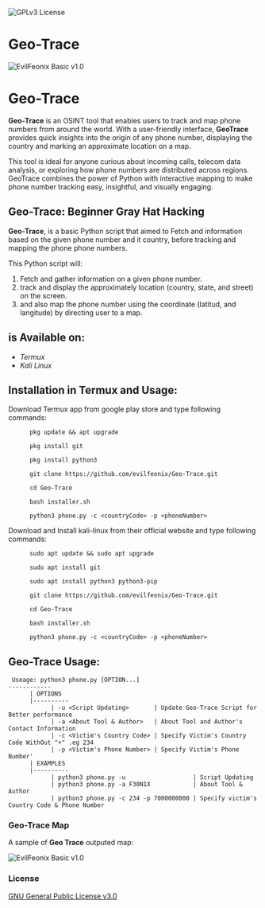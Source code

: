 ![GPLv3 License](https://img.shields.io/badge/License-GPL%20v3-yellow.svg) 

# Geo-Trace

![EvilFeonix Basic v1.0](https://github.com/evilfeonix/Geo-Trace/blob/main/phone.png)

# Geo-Trace
**Geo-Trace** is an OSINT tool that enables users to track and map phone numbers from around the world. With a user-friendly interface, **GeoTrace** provides quick insights into the origin of any phone number, displaying the country and marking an approximate location on a map. 


This tool is ideal for anyone curious about incoming calls, telecom data analysis, or exploring how phone numbers are distributed across regions. GeoTrace combines the power of Python with interactive mapping to make phone number tracking easy, insightful, and visually engaging.


## Geo-Trace: Beginner Gray Hat Hacking
**Geo-Trace**, is a basic Python script that aimed to Fetch and information based on the given phone number and it country, before tracking and mapping the phone phone numbers.

This Python script will:

1. Fetch and gather information on a given phone number.
2. track and display the approximately location (country, state, and street) on the screen.
3. and also map the phone number using the coordinate (latitud, and langitude) by directing user to a map.


## is Available on:
- *Termux*
- *Kali Linux*

    
## Installation in Termux and Usage:
Download Termux app from google play store and type following commands:
    
```
      pkg update && apt upgrade
```
```
      pkg install git
```
```
      pkg install python3
```
```
      git clone https://github.com/evilfeonix/Geo-Trace.git
```
```
      cd Geo-Trace
```
```
      bash installer.sh
```
```
      python3 phone.py -c <countryCode> -p <phoneNumber>
```


Download and Install kali-linux from their official website and type following commands:
 
```
      sudo apt update && sudo apt upgrade
```
```
      sudo apt install git
```
```
      sudo apt install python3 python3-pip
```
```
      git clone https://github.com/evilfeonix/Geo-Trace.git
```
```
      cd Geo-Trace
```
```
      bash installer.sh
```
```
      python3 phone.py -c <countryCode> -p <phoneNumber>
```

## Geo-Trace Usage:
```
 Useage: python3 phone.py [OPTION...]
------------
      | OPTIONS
      |----------
            | -u <Script Updating>       | Update Geo-Trace Script for Better performance
            | -a <About Tool & Author>   | About Tool and Author's Contact Information
            | -c <Victim's Country Code> | Specify Victim's Country Code WithOut "+" .eg 234
            | -p <Victim's Phone Number> | Specify Victim's Phone Number'
      | EXAMPLES
      |----------
            | python3 phone.py -u                   | Script Updating
            | python3 phone.py -a F30N1X            | About Tool & Author
            | python3 phone.py -c 234 -p 7000000000 | Specify victim's Country Code & Phone Number
```
### Geo-Trace Map
A sample of **Geo Trace** outputed map:

![EvilFeonix Basic v1.0](https://github.com/evilfeonix/Geo-Trace/blob/main/maps.jpg)

### License

[GNU General Public License v3.0](https://github.com/VirusZzHkP/Email-Spoofing/blob/main/LICENSE)


